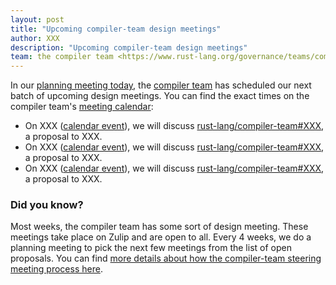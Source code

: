 ```yaml
---
layout: post
title: "Upcoming compiler-team design meetings"
author: XXX
description: "Upcoming compiler-team design meetings"
team: the compiler team <https://www.rust-lang.org/governance/teams/compiler>
---
```


In our [planning meeting today], the [compiler team] has scheduled our
next batch of upcoming design meetings. You can find the exact times
on the compiler team's [meeting calendar]:

* On XXX ([calendar event][ce1]), we will discuss
  [rust-lang/compiler-team#XXX], a proposal to XXX.
* On XXX ([calendar event][ce2]), we will discuss
  [rust-lang/compiler-team#XXX], a proposal to XXX.
* On XXX ([calendar event][ce3]), we will discuss
  [rust-lang/compiler-team#XXX], a proposal to XXX.

[planning meeting today]: XXX
[ce1]: XXX
[ce2]: XXX
[ce3]: XXX
[rust-lang/compiler-team#XXX]: https://github.com/rust-lang/compiler-team/issues/XXX

### Did you know?

Most weeks, the compiler team has some sort of design meeting. These
meetings take place on Zulip and are open to all. Every 4 weeks, we do
a planning meeting to pick the next few meetings from the list of open
proposals. You can find [more details about how the compiler-team
steering meeting process here][details].

[details]: https://rust-lang.github.io/compiler-team/about/steering-meeting/
[meeting calendar]: https://rust-lang.github.io/compiler-team/#meeting-calendar
[compiler team]: https://www.rust-lang.org/governance/teams/compiler

